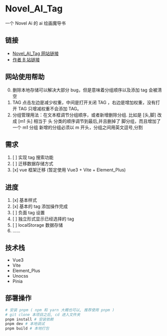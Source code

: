 # Novel_AI_Tag

一个 Novel Ai 的 ai 绘画魔导书

## 链接

-   [Novel_AI_Tag 网站链接](https://thereisnospon.github.io/NovelAiTag/)
-   [作者 B 站链接](https://space.bilibili.com/6537379)

## 网站使用帮助

0. 删除本地存储可以解决大部分 bug，但是意味着分组顺序以及添加 tag 会被清空
1. TAG 点击左边是减少权重，中间是打开关闭 TAG ，右边是增加权重，没有打开 TAG 只增减权重不会添加 TAG。
2. 分组管理用法：在文本框调节分组顺序，或者新增删除分组. 比如是 [头,脚] 改成 [m1 头] 相当于 头 分类的顺序调节到最后,并且删掉了 脚分组，而且增加了一个 m1 分组 新增的分组必须以 m 开头，分组之间用英文逗号,分割

## 需求

1. [ ] 实现 tag 搜索功能
2. [ ] 迁移数据存储方式
3. [x] vue 框架迁移 (暂定使用 Vue3 + Vite + Element_Plus)

## 进度

1. [x] 基本样式
2. [x] 基本的 tag 添加操作完成
3. [ ] 负面 tag 设置
4. [ ] 独立形式显示已经选择的 tag
5. [ ] localStorage 数据存储
6. ......

## 技术栈

-   Vue3
-   Vite
-   Element_Plus
-   Unocss
-   Pinia

## 部署操作

```bash
# 安装 pnpm ( npm 和 yarn 大概也可以, 推荐使用 pnpm )
# git clone 本项目之后, cd 进入文件夹
pnpm install # 安装依赖
pnpm dev # 本地调试
pnpm build # 本地打包

```
